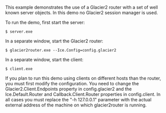 This example demonstrates the use of a Glacier2 router with a set of
well known server objects. In this demo no Glacier2 session manager is
used.

To run the demo, first start the server:
```
$ server.exe
```
In a separate window, start the Glacier2 router:
```
$ glacier2router.exe --Ice.Config=config.glacier2
```
In a separate window, start the client:
```
$ client.exe
```
If you plan to run this demo using clients on different hosts than
the router, you must first modify the configuration. You need to
change the Glacier2.Client.Endpoints property in config.glacier2 and
the Ice.Default.Router and Callback.Client.Router properties in
config.client. In all cases you must replace the "-h 127.0.0.1"
parameter with the actual external address of the machine on which
glacier2router is running.
